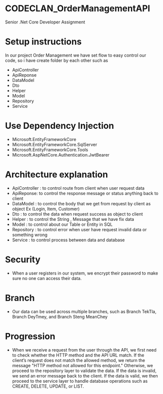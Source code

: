 # CODECLAN_OrderManagementAPI
Senior .Net Core Developer Assignment


# Setup instructions
In our project Order Management we have set flow to easy control our code, so i have create folder by each other such as 
 - ApiController
 - ApiReponse
 - DataModel 
 - Dto
 - Helper 
 - Model 
 - Repository 
 - Service

# Use Dependency Injection
 - Microsoft.EntityFrameworkCore
 - Microsoft.EntityFrameworkCore.SqlServer
 - Microsoft.EntityFrameworkCore.Tools
 - Microsoft.AspNetCore.Authentication.JwtBearer

# Architecture explanation
 - ApiController : to control route from client when user request data
 - ApiReponse: to control the response message or status anything back to client
 - DataModel : to control the body that we get from request by client as object Ex (Login, Item, Customer)
 - Dto : to control the data when request success as object to client 
 - Helper : to control the String , Message that we have fix data
 - Model : to control about our Table or Entity in SQL
 - Repository : to control error when user have request invalid data or something wrong
 - Service : to control process between data and database

# Security
 - When a user registers in our system, we encrypt their password to make sure no one can access their data.

# Branch
 - Our data can be used across multiple branches, such as Branch TekTla, Branch DeyTmey, and Branch Steng MeanChey
 
# Progression
 - When we receive a request from the user through the API, we first need to check whether the HTTP method and the API URL match. If the client’s request does not match the allowed method, we return the message "HTTP method not allowed for this endpoint." Otherwise, we proceed to the repository layer to validate the data. If the data is invalid, we send an error message back to the client. If the data is valid, we then proceed to the service layer to handle database operations such as CREATE, DELETE, UPDATE, or LIST.

